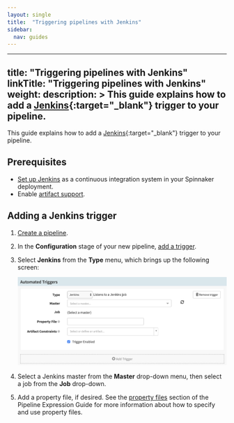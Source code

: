 ```yaml
---
layout: single
title:  "Triggering pipelines with Jenkins"
sidebar:
  nav: guides
---
```


---
title: "Triggering pipelines with Jenkins"
linkTitle: "Triggering pipelines with Jenkins"
weight: 
description: >
  This guide explains how to add a [Jenkins](https://jenkins.io/){:target="\_blank"} trigger to your pipeline.
---

This guide explains how to add a [Jenkins](https://jenkins.io/){:target="\_blank"}
trigger to your pipeline.

## Prerequisites

* [Set up Jenkins](/setup/ci/jenkins/) as a continuous integration system in
    your Spinnaker deployment.
* Enable [artifact support](/reference/artifacts-with-artifactsrewrite//#enabling-artifact-support).  

## Adding a Jenkins trigger

1.  [Create a pipeline](/docs/v1/guides/user/pipeline/managing-pipelines/#create-a-pipeline).
1.  In the **Configuration** stage of your new pipeline,
    [add a trigger](/docs/v1/guides/user/pipeline/managing-pipelines/#add-a-trigger).
1.  Select **Jenkins** from the **Type** menu, which brings up the following
    screen:

    ![](add-trigger.png)

1.  Select a Jenkins master from the **Master** drop-down menu, then select a job from
    the **Job** drop-down.
1.  Add a property file, if desired. See the [property
    files](/docs/v1/guides/user/pipeline/expressions/#property-files) section of the
    Pipeline Expression Guide for more information about how to specify and use
    property files.
